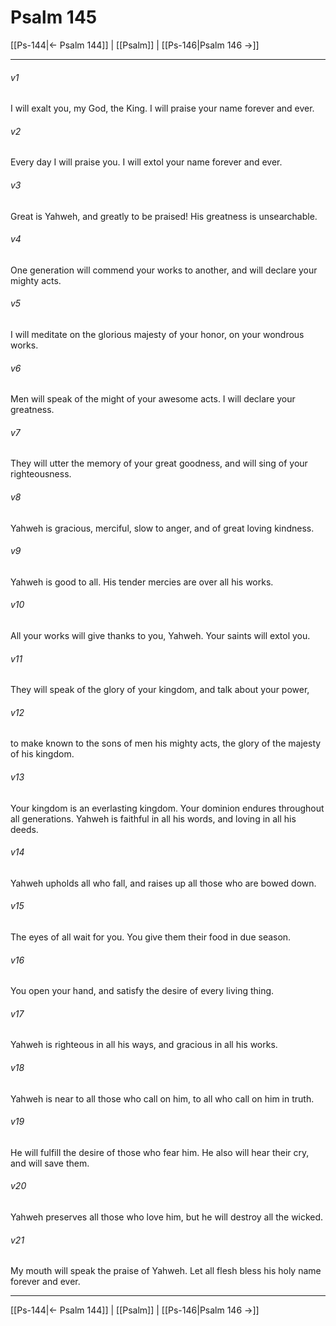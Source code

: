 # Psalm 145

[[Ps-144|← Psalm 144]] | [[Psalm]] | [[Ps-146|Psalm 146 →]]
***



###### v1 
I will exalt you, my God, the King. I will praise your name forever and ever. 

###### v2 
Every day I will praise you. I will extol your name forever and ever. 

###### v3 
Great is Yahweh, and greatly to be praised! His greatness is unsearchable. 

###### v4 
One generation will commend your works to another, and will declare your mighty acts. 

###### v5 
I will meditate on the glorious majesty of your honor, on your wondrous works. 

###### v6 
Men will speak of the might of your awesome acts. I will declare your greatness. 

###### v7 
They will utter the memory of your great goodness, and will sing of your righteousness. 

###### v8 
Yahweh is gracious, merciful, slow to anger, and of great loving kindness. 

###### v9 
Yahweh is good to all. His tender mercies are over all his works. 

###### v10 
All your works will give thanks to you, Yahweh. Your saints will extol you. 

###### v11 
They will speak of the glory of your kingdom, and talk about your power, 

###### v12 
to make known to the sons of men his mighty acts, the glory of the majesty of his kingdom. 

###### v13 
Your kingdom is an everlasting kingdom. Your dominion endures throughout all generations. Yahweh is faithful in all his words, and loving in all his deeds. 

###### v14 
Yahweh upholds all who fall, and raises up all those who are bowed down. 

###### v15 
The eyes of all wait for you. You give them their food in due season. 

###### v16 
You open your hand, and satisfy the desire of every living thing. 

###### v17 
Yahweh is righteous in all his ways, and gracious in all his works. 

###### v18 
Yahweh is near to all those who call on him, to all who call on him in truth. 

###### v19 
He will fulfill the desire of those who fear him. He also will hear their cry, and will save them. 

###### v20 
Yahweh preserves all those who love him, but he will destroy all the wicked. 

###### v21 
My mouth will speak the praise of Yahweh. Let all flesh bless his holy name forever and ever.

***
[[Ps-144|← Psalm 144]] | [[Psalm]] | [[Ps-146|Psalm 146 →]]
